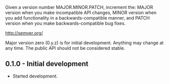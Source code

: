 Given a version number MAJOR.MINOR.PATCH, increment the:
MAJOR version when you make incompatible API changes,
MINOR version when you add functionality in a backwards-compatible manner, and
PATCH version when you make backwards-compatible bug fixes.

http://semver.org/

Major version zero (0.y.z) is for initial development.
Anything may change at any time.
The public API should not be considered stable.

## 0.1.0 - Initial development
* Started development.
